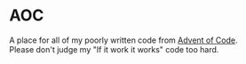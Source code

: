 # AOC

 A place for all of my poorly written code from [Advent of Code](https://adventofcode.com/2021).  
 Please don't judge my "If it work it works" code too hard.
